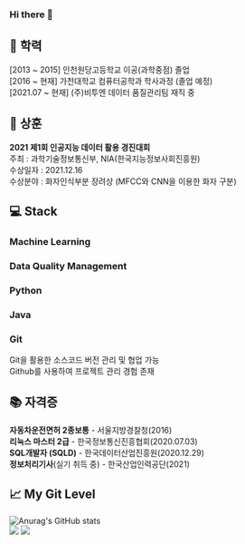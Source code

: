 ### Hi there 👋  
## 🏫 학력  
[2013 ~ 2015] 인천원당고등학교 이공(과학중점) 졸업  
[2016 ~ 현재] 가천대학교 컴퓨터공학과 학사과정 (졸업 예정)  
[2021.07 ~ 현재] (주)비투엔 데이터 품질관리팀 재직 중  
  
## 🏅 상훈  
**2021 제1회 인공지능 데이터 활용 경진대회**  
주최 : 과학기술정보통신부, NIA(한국지능정보사회진흥원)  
수상일자 : 2021.12.16  
수상분야 : 화자인식부분 장려상 (MFCC와 CNN을 이용한 화자 구분)
  
## 💻 Stack  
### Machine Learning  
### Data Quality Management  
### Python  
### Java  
### Git  
Git을 활용한 소스코드 버전 관리 및 협업 가능  
Github를 사용하여 프로젝트 관리 경험 존재  
  
## 📚 자격증  
**자동차운전면허 2종보통** - 서울지방경찰청(2016)  
**리눅스 마스터 2급** - 한국정보통신진흥협회(2020.07.03)  
**SQL개발자 (SQLD)** - 한국데이터산업진흥원(2020.12.29)  
**정보처리기사**(실기 취득 중) - 한국산업인력공단(2021)  
  
## 📈 My Git Level
![Anurag's GitHub stats](https://github-readme-stats.vercel.app/api?username=leejiyoon7&show_icons=true&theme=buefy)  
<img src="https://img.shields.io/github/followers/leejiyoon7?style=social">  <a href="https://hits.seeyoufarm.com"><img src="https://hits.seeyoufarm.com/api/count/incr/badge.svg?url=https%3A%2F%2Fgithub.com%2Fleejiyoon7&count_bg=%2379C83D&title_bg=%23555555&icon=&icon_color=%23E7E7E7&title=hits&edge_flat=false"/></a>
